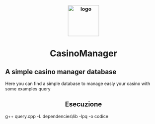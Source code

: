 <h3 align="center"><img src="https://i.imgur.com/yl0JUct.jpeg" alt="logo" height="100px"></h3>
<h1 align="center">CasinoManager</h1>
<p>
  <h2 align="left">A simple casino manager database</h2>
  Here you can find a simple database to manage easly your casino with some examples query
</p>
<p align="center">
  <h2 align="center">Esecuzione</h2>
  g++ query.cpp -L dependencies\lib -lpq -o codice
</p>


